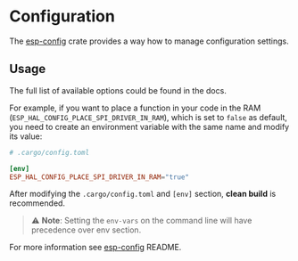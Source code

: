 # Configuration

The [esp-config] crate provides a way how to manage configuration settings.

## Usage

The full list of available options could be found in the docs.

For example, if you want to place a function in your code in the RAM (`ESP_HAL_CONFIG_PLACE_SPI_DRIVER_IN_RAM`), which is set to `false` as default, you need to create an environment variable with the same name and modify its value:

```toml
# .cargo/config.toml

[env]
ESP_HAL_CONFIG_PLACE_SPI_DRIVER_IN_RAM="true"
```

After modifying the `.cargo/config.toml` and `[env]` section, **clean build** is recommended.

> ⚠️ **Note**: Setting the `env-vars` on the command line will have precedence over env section.

For more information see [esp-config] README.

[esp-config]: https://crates.io/crates/esp-config